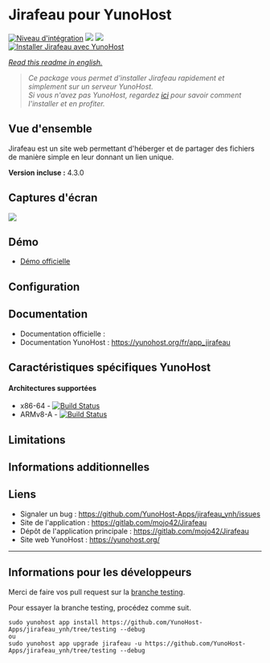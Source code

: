 # Jirafeau pour YunoHost

[![Niveau d'intégration](https://dash.yunohost.org/integration/jirafeau.svg)](https://dash.yunohost.org/appci/app/jirafeau) ![](https://ci-apps.yunohost.org/ci/badges/jirafeau.status.svg) ![](https://ci-apps.yunohost.org/ci/badges/jirafeau.maintain.svg)  
[![Installer Jirafeau avec YunoHost](https://install-app.yunohost.org/install-with-yunohost.svg)](https://install-app.yunohost.org/?app=jirafeau)

*[Read this readme in english.](./README.md)* 

> *Ce package vous permet d'installer Jirafeau rapidement et simplement sur un serveur YunoHost.  
Si vous n'avez pas YunoHost, regardez [ici](https://yunohost.org/#/install) pour savoir comment l'installer et en profiter.*

## Vue d'ensemble

Jirafeau est un site web permettant d'héberger et de partager des fichiers de manière simple en leur donnant un lien unique.

**Version incluse :** 4.3.0

## Captures d'écran

![](http://i.imgur.com/TPjh48P.png)

## Démo

* [Démo officielle](https://demo.yunohost.org/jirafeau/)

## Configuration

## Documentation

 * Documentation officielle : 
 * Documentation YunoHost : https://yunohost.org/fr/app_jirafeau

## Caractéristiques spécifiques YunoHost

#### Architectures supportées

* x86-64 - [![Build Status](https://ci-apps.yunohost.org/ci/logs/jirafeau.svg)](https://ci-apps.yunohost.org/ci/apps/jirafeau/)
* ARMv8-A - [![Build Status](https://ci-apps-arm.yunohost.org/ci/logs/jirafeau.svg)](https://ci-apps-arm.yunohost.org/ci/apps/jirafeau/)

## Limitations

## Informations additionnelles

## Liens

 * Signaler un bug : https://github.com/YunoHost-Apps/jirafeau_ynh/issues
 * Site de l'application : https://gitlab.com/mojo42/Jirafeau
 * Dépôt de l'application principale : https://gitlab.com/mojo42/Jirafeau
 * Site web YunoHost : https://yunohost.org/

---

## Informations pour les développeurs

Merci de faire vos pull request sur la [branche testing](https://github.com/YunoHost-Apps/jirafeau_ynh/tree/testing).

Pour essayer la branche testing, procédez comme suit.
```
sudo yunohost app install https://github.com/YunoHost-Apps/jirafeau_ynh/tree/testing --debug
ou
sudo yunohost app upgrade jirafeau -u https://github.com/YunoHost-Apps/jirafeau_ynh/tree/testing --debug
```

